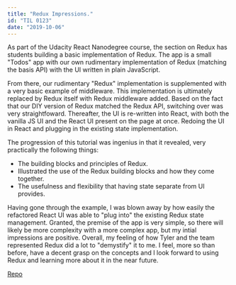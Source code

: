 ```yaml
---
title: "Redux Impressions."
id: "TIL 0123"
date: "2019-10-06"
---
```


As part of the Udacity React Nanodegree course, the section on Redux has students building a basic implementation of Redux. The app is a small "Todos" app with our own rudimentary implementation of Redux (matching the basis API) with the UI written in plain JavaScript. 

From there, our rudimentary "Redux" implementation is supplemented with a very basic example of middleware. This implementation is ultimately replaced by Redux itself with Redux middleware added. Based on the fact that our DIY version of Redux matched the Redux API, switching over was very straightfoward. Thereafter, the UI is re-written into React, with both the vanilla JS UI and the React UI present on the page at once. Redoing the UI in React and plugging in the existing state implementation. 

The progression of this tutorial was ingenius in that it revealed, very practically the following things: 

* The building blocks and principles of Redux. 
* Illustrated the use of the Redux building blocks and how they come together. 
* The usefulness and flexibility that having state separate from UI provides. 

Having gone through the example, I was blown away by how easily the refactored React UI was able to "plug into" the existing Redux state management. Granted, the premise of the app is very simple, so there will likely be more complexity with a more complex app, but my intial impressions are positive. Overall, my feeling of how Tyler and the team represented Redux did a lot to "demystify" it to me. I feel, more so than before, have a decent grasp on the concepts and I look forward to using Redux and learning more about it in the near future. 

[Repo](https://github.com/nicholaspretorius/redux101)
